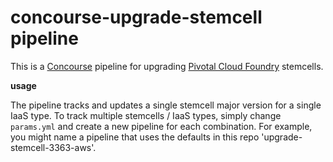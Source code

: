 # concourse-upgrade-stemcell pipeline

This is a [Concourse](https://concourse.ci) pipeline for upgrading [Pivotal Cloud Foundry](https://pivotal.io/platform) stemcells.

**usage**

The pipeline tracks and updates a single stemcell major version for a single IaaS type. To track multiple stemcells / IaaS types, simply change `params.yml` and create a new pipeline for each combination. For example, you might name a pipeline that uses the defaults in this repo 'upgrade-stemcell-3363-aws'.

